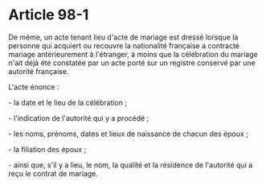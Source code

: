 # Article 98-1

De même, un acte tenant lieu d'acte de mariage est dressé lorsque la personne qui acquiert ou recouvre la nationalité française a contracté mariage antérieurement à l'étranger, à moins que la célébration du mariage n'ait déjà été constatée par un acte porté sur un registre conservé par une autorité française.

L'acte énonce :

\- la date et le lieu de la célébration ;

\- l'indication de l'autorité qui y a procédé ;

\- les noms, prénoms, dates et lieux de naissance de chacun des époux ;

\- la filiation des époux ;

\- ainsi que, s'il y a lieu, le nom, la qualité et la résidence de l'autorité qui a reçu le contrat de mariage.
